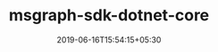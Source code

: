 ---
title: "msgraph-sdk-dotnet-core"
date: 2019-06-16T15:54:15+05:30
type: "organisations"
org_name: "Microsoft Graph"
repo_desc: "The core Microsoft Graph client library for .Net. (Microsoft.Graph.Core)"
repo_link: https://github.com/microsoftgraph/msgraph-sdk-dotnet-core


---